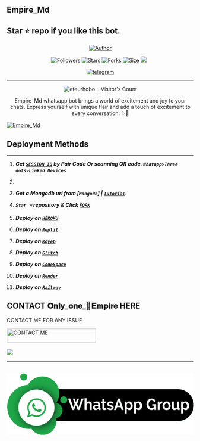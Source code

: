 ## Empire_Md
## Star ⭐ repo if you like this bot.
<p align="center">
<a href="https://github.com/efeurhobo"><img title="Author" src="https://i.imgur.com/2iHR6dE.jpeg?style=for-the-badge&logo=github"></a>


  <p align="center">
<a href="https://github.com/efeurhobo/followers"><img title="Followers" src="https://img.shields.io/github/followers/efeurhobo?color=blue&style=flat-square"></a>
<a href="https://github.com/efeurhobo/Empire_Md/stargazers/"><img title="Stars" src="https://img.shields.io/github/stars/efeurhobo/Empire_Md?color=blue&style=flat-square"></a>
<a href="https://github.com/efeurhobo/Empire_Md/network/members"><img title="Forks" src="https://img.shields.io/github/forks/efeurhobo/Empire_Md?color=blue&style=flat-square"></a>
<a href="https://github.com/efeurhobo/Empire_Md/"><img title="Size" src="https://img.shields.io/github/repo-size/efeurhobo/Empire_Md?style=flat-square&color=green"></a>
<a href="https://github.com/efeurhobo/Empire_Md/graphs/commit-activity"><img height="20" src="https://img.shields.io/badge/Maintained%3F-yes-green.svg"></a>&nbsp;&nbsp;
</p>
<p align='center'>
</p>
   
<p align="center">

  <a aria-label="Join our chats" href="https://t.me/only_one_empire_channel" target="_blank">
    <img alt="telegram" src="https://img.shields.io/badge/Join Group-25D366?style=for-the-badge&logo=telegram&logoColor=white" />
  </a>
 

---


 <p align="center"><img src="https://profile-counter.glitch.me/{Empire_Md}/count.svg" alt="efeurhobo :: Visitor's Count" old_src="https://profile-counter.glitch.me/{efeurhobo}/count.svg" /></p>


  <p align="center"> Empire_Md whatsapp bot brings a world of excitement and joy to your chats. Express yourself with unique flair and add a touch of excitement to every conversation. ✨🤖 </p
  
  <a href="https://github.com/efeurhobo/Empire_Md/fork"><img title="Empire_Md" src="https://img.shields.io/badge/FORK-Empire_Md-h?color=blue&style=for-the-badge&logo=stackshare"></a>


 

 
## Deployment Methods
---
1. ***Get [`SESSION ID`](https://suhail-md-vtsf.onrender.com/)  by Pair Code Or scanning QR code. `Whatapp>Three dots>Linked Devices`***
2. 
3.  ***Get a Mongodb uri from [`Mongodb`] | [`Tutorial`](https://youtu.be/4YEUtGlqkl4).***
4.  ***`Star ⭐` repository & Click [`FORK`](https://github.com/efeurhobo/Empire_Md/fork)***
   
5.  ***Deploy on [`HEROKU`](https://suhail-web.vercel.app//deploy?platform=heroku)***
6.  ***Deploy on [`Replit`](https://replit.com/github/efeurhobo/Empire_Md)***  
7.  ***Deploy on [`Koyeb`](https://suhail-web.vercel.app/deploy?platform=koyeb)***
8.  ***Deploy on [`Glitch`](https://suhail-web.vercel.app/deploy?platform=glitch)***
9.  ***Deploy on [`CodeSpace`](https://suhail-web.vercel.app/deploy?platform=codespace)***
10. ***Deploy on [`Render`](https://suhail-web.vercel.app/deploy?platform=render)***
11. ***Deploy on [`Railway`](https://suhail-web.vercel.app/deploy?platform=railway)***
##

## CONTACT 𝐎𝐧𝐥𝐲_𝐨𝐧𝐞_🥇𝐄𝐦𝐩𝐢𝐫𝐞 HERE
  CONTACT ME FOR ANY ISSUE

   <a href="https://onlyoneempire.vercel.app/"><img title="CONTACT ME" src="https://img.shields.io/badge/CONTACT ME-h?color=blue&style=for-the-badge&logo=luis" width="240" height="38.45"/></a></p>

<a><img src='https://i.imgur.com/LyHic3i.gif'/></a>

---
[![JOIN WHATSAPP CHANNEL](https://raw.githubusercontent.com/Neeraj-x0/Neeraj-x0/main/photos/suddidina-join-whatsapp.png)](https://whatsapp.com/channel/0029VajVvpQIyPtUbYt3Oz0k)
--------




